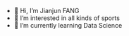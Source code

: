- 👋 Hi, I’m Jianjun FANG
- 👀 I’m interested in all kinds of sports
- 🌱 I’m currently learning Data Science

<!---
JackFANG7/JackFANG7 is a ✨ special ✨ repository because its `README.md` (this file) appears on your GitHub profile.
You can click the Preview link to take a look at your changes.
--->
